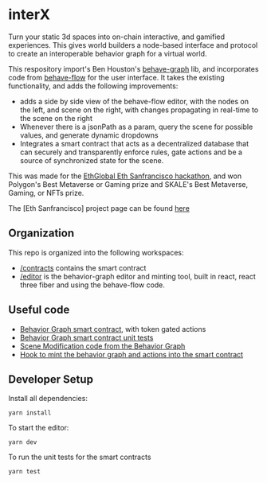 # interX

Turn your static 3d spaces into on-chain interactive, and gamified experiences. This gives world builders a node-based interface and protocol to create an interoperable behavior graph for a virtual world.

This respository import's Ben Houston's [behave-graph](https://github.com/bhouston/behave-graph) lib, and incorporates code from [behave-flow](https://github.com/beeglebug/behave-flow) for the user interface. It takes the existing functionality, and adds the following improvements:

- adds a side by side view of the behave-flow editor, with the nodes on the left, and scene on the right, with changes propagating in real-time to the scene on the right
- Whenever there is a jsonPath as a param, query the scene for possible values, and generate dynamic dropdowns
- Integrates a smart contract that acts as a decentralized database that can securely and transparently enforce rules, gate actions and be a source of synchronized state for the scene.

This was made for the [EthGlobal Eth Sanfrancisco hackathon](https://sf.ethglobal.com/), and won Polygon's Best Metaverse or Gaming prize and SKALE's Best Metaverse, Gaming, or NFTs prize.

The [Eth Sanfrancisco] project page can be found [here](https://ethglobal.com/events/ethsanfrancisco2022/home)

## Organization

This repo is organized into the following workspaces:

- [/contracts](/contracts/) contains the smart contract
- [/editor](/editor/) is the behavior-graph editor and minting tool, built in react, react three fiber and using the behave-flow code.

## Useful code

- [Behavior Graph smart contract](/contracts/BehaviorGraph.sol), with token gated actions
- [Behavior Graph smart contract unit tests](/test/BehaviorGraph.ts)
- [Scene Modification code from the Behavior Graph](/editor/src/scene/useSceneModifier.ts)
- [Hook to mint the behavior graph and actions into the smart contract](/editor/src/hooks/useInteractiveWorldMinter.ts)

## Developer Setup

Install all dependencies:

    yarn install

To start the editor:

    yarn dev

To run the unit tests for the smart contracts

    yarn test
